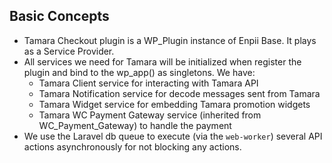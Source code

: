## Basic Concepts
- Tamara Checkout plugin is a WP_Plugin instance of Enpii Base. It plays as a Service Provider.
- All services we need for Tamara will be initialized when register the plugin and bind to the wp_app() as singletons. We have:
  - Tamara Client service for interacting with Tamara API
  - Tamara Notification service for decode messages sent from Tamara
  - Tamara Widget service for embedding Tamara promotion widgets
  - Tamara WC Payment Gateway service (inherited from WC_Payment_Gateway) to handle the payment
- We use the Laravel db queue to execute (via the `web-worker`) several API actions asynchronously for not blocking any actions.
